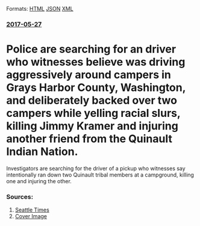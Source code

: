 
Formats: [HTML](/news/2017/05/27/police-are-searching-for-an-driver-who-witnesses-believe-was-driving-aggressively-around-campers-in-grays-harbor-county-washington-and-de.html)  [JSON](/news/2017/05/27/police-are-searching-for-an-driver-who-witnesses-believe-was-driving-aggressively-around-campers-in-grays-harbor-county-washington-and-de.json)  [XML](/news/2017/05/27/police-are-searching-for-an-driver-who-witnesses-believe-was-driving-aggressively-around-campers-in-grays-harbor-county-washington-and-de.xml)  

### [2017-05-27](/news/2017/05/27/index.md)

#  Police are searching for an driver who witnesses believe was driving aggressively around campers in Grays Harbor County, Washington, and deliberately backed over two campers while yelling racial slurs, killing Jimmy Kramer and injuring another friend from the Quinault Indian Nation. 

Investigators are searching for the driver of a pickup who witnesses say intentionally ran down two Quinault tribal members at a campground, killing one and injuring the other.


### Sources:

1. [Seattle Times](http://www.seattletimes.com/seattle-news/young-father-run-down-killed-in-grays-harbor-county-campground-confrontation)
1. [Cover Image](https://static.seattletimes.com/wp-content/uploads/2017/05/8d5d8608-44f9-11e7-9f92-d534526d1e7b-474x711.jpg)

